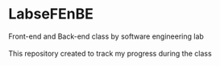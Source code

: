 # LabseFEnBE
Front-end and Back-end class by software engineering lab
<br>
<br>
This repository created to track my progress during the class
